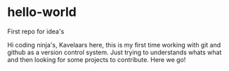 # hello-world
First repo for idea's

Hi coding ninja's,
Kavelaars here, this is my first time working with git and github as a version control system. Just trying to understands whats what and then looking for some projects to contribute. 
Here we go!
